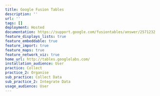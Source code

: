 ```yaml
---
title: Google Fusion Tables
description: ''
url: ''
tags: []
deployment: Hosted
documentation: https://support.google.com/fusiontables/answer/2571232
feature_displays_lists: true
feature_embeddable: true
feature_import: true
feature_maps: true
feature_network_viz: true
home_url: http://tables.googlelabs.com/
installation_audience: User
practice: Collect
practice_2: Organise
sub_practice: Collect Data
sub_practice_2: Integrate Data
usage_audience: User
---
```

